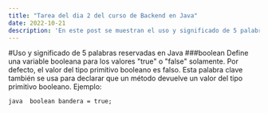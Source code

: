 ```yaml
---
title: "Tarea del dia 2 del curso de Backend en Java"
date: 2022-10-21
description: 'En este post se muestran el uso y significado de 5 palabras reservadas en Java, ¿Cómo ejecutar un archivo .java desde el cmd y cómo capturar datos introducidos desde nuestro teclado'
---
```


#Uso y significado de 5 palabras reservadas en Java
###boolean
Define una variable booleana para los valores "true" o "false" solamente. Por defecto, el valor del tipo primitivo booleano es falso. Esta palabra clave también se usa para declarar que un método devuelve un valor del tipo primitivo booleano.
Ejemplo: 

```java  boolean bandera = true;  ```